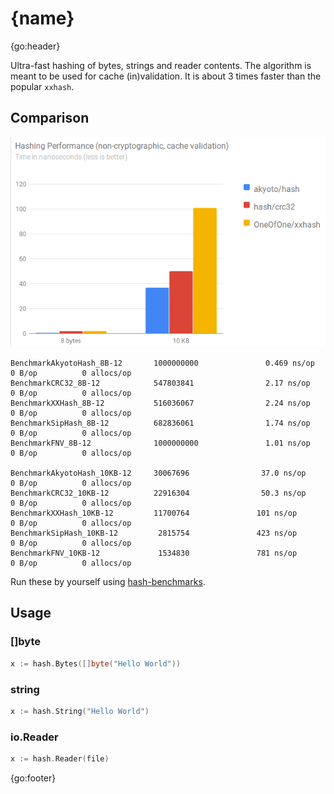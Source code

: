 # {name}

{go:header}

Ultra-fast hashing of bytes, strings and reader contents. The algorithm is meant to be used for cache (in)validation. It is about 3 times faster than the popular `xxhash`.

## Comparison

![Hash performance benchmarks](docs/hash-performance.png)

```text
BenchmarkAkyotoHash_8B-12       1000000000               0.469 ns/op           0 B/op          0 allocs/op
BenchmarkCRC32_8B-12            547803841                2.17 ns/op            0 B/op          0 allocs/op
BenchmarkXXHash_8B-12           516036067                2.24 ns/op            0 B/op          0 allocs/op
BenchmarkSipHash_8B-12          682836061                1.74 ns/op            0 B/op          0 allocs/op
BenchmarkFNV_8B-12              1000000000               1.01 ns/op            0 B/op          0 allocs/op

BenchmarkAkyotoHash_10KB-12     30067696                37.0 ns/op             0 B/op          0 allocs/op
BenchmarkCRC32_10KB-12          22916304                50.3 ns/op             0 B/op          0 allocs/op
BenchmarkXXHash_10KB-12         11700764               101 ns/op               0 B/op          0 allocs/op
BenchmarkSipHash_10KB-12         2815754               423 ns/op               0 B/op          0 allocs/op
BenchmarkFNV_10KB-12             1534830               781 ns/op               0 B/op          0 allocs/op
```

Run these by yourself using [hash-benchmarks](https://github.com/akyoto/hash-benchmarks).

## Usage

### []byte

```go
x := hash.Bytes([]byte("Hello World"))
```

### string

```go
x := hash.String("Hello World")
```

### io.Reader

```go
x := hash.Reader(file)
```

{go:footer}
